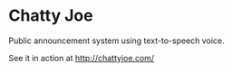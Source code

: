 # Chatty Joe

Public announcement system using text-to-speech voice.

See it in action at http://chattyjoe.com/
